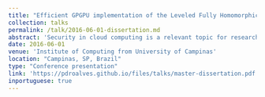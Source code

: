 ```yaml
---
title: "Efficient GPGPU implementation of the Leveled Fully Homomorphic Encryption scheme YASHE"
collection: talks
permalink: /talk/2016-06-01-dissertation.md
abstract: 'Security in cloud computing is a relevant topic for research. Multiple branches of industry are embracing this paradigm to reduce operational costs, improve scalability and availability. Surprisingly, several techniques are still missing to properly preserve privacy on the cloud. Employing encryption for data storage and transport is not enough once the data owner has no real control over the processing hardware. This way, security requirements must also be extended to data processing tasks. Homomorphic encryption schemes are natural candidates for computation over encrypted data, since they are able to satisfy the requirements imposed by the cloud environment. This work investigates strategies to efficiently implement the leveled fully homomorphic scheme YASHE. It employs the CUDA platform to provide parallel processing capabilities and the chinese remainder theorem to replace expensive big integer arithmetic by simpler instructions natively supported in hardware. Moreover, this work offers a comparison between the Fast Fourier transform and the Number-Theoretic transform for reducing the complexity of polynomial multiplication. The former is provided by the cuFFT library, while the latter is implemented through the Stockham formulation. As result of this research, the cuYASHE library was developed and made available to the community. When compared with the state-of-the-art implementation in CPU, GPU and FPGA, it shows speed-ups for all operations. In particular, there was an improvement between 6 and 35 times for polynomial multiplication. This operation is performance-critical for evaluating any function over encrypted data, demonstrating that GPUs are an appropriate technology for bootstrapping privacy-preserving cloud computing environments.'
date: 2016-06-01
venue: 'Institute of Computing from University of Campinas'
location: "Campinas, SP, Brazil"
type: "Conference presentation"
link: 'https://pdroalves.github.io/files/talks/master-dissertation.pdf'
inportuguese: true
---
```


